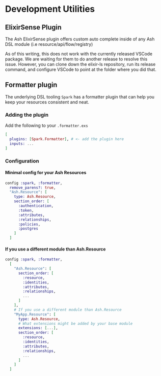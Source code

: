 # Development Utilities

## ElixirSense Plugin

The Ash ElixirSense plugin offers custom auto complete inside of any Ash DSL module (i.e resource/api/flow/registry)

As of this writing, this does not work with the currently released VSCode package. We are waiting for them to do another release
to resolve this issue. However, you can clone down the elixir-ls repository, run its release command, and configure VSCode to point
at the folder where you did that.

## Formatter plugin

The underlying DSL tooling `Spark` has a formatter plugin that can help you keep your resources consistent and neat.

### Adding the plugin

Add the following to your `.formatter.exs`

```elixir
[
  plugins: [Spark.Formatter], # <- add the plugin here
  inputs: ...
]
```

### Configuration

#### Minimal config for your Ash Resources

```elixir
config :spark, :formatter,
  remove_parens?: true,
  "Ash.Resource": [
    type: Ash.Resource,
    section_order: [
      :authentication,
      :token,
      :attributes,
      :relationships,
      :policies,
      :postgres
    ]
  ]
```

#### If you use a different module than Ash.Resource

```elixir
config :spark, :formatter,
  [
    "Ash.Resource": [
      section_order: [
        :resource,
        :identities,
        :attributes,
        :relationships,
        ...
      ]
    ],
    # If you use a different module than Ash.Resource
    "MyApp.Resource": [
      type: Ash.Resource,
      # What extensions might be added by your base module
      extensions: [...],
      section_order: [
        :resource,
        :identities,
        :attributes,
        :relationships,
        ...
      ]
    ]
  ]
```
